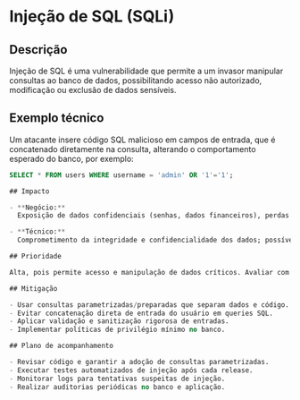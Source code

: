 # Injeção de SQL (SQLi)

## Descrição  
Injeção de SQL é uma vulnerabilidade que permite a um invasor manipular consultas ao banco de dados, possibilitando acesso não autorizado, modificação ou exclusão de dados sensíveis.

## Exemplo técnico  
Um atacante insere código SQL malicioso em campos de entrada, que é concatenado diretamente na consulta, alterando o comportamento esperado do banco, por exemplo:  

```sql
SELECT * FROM users WHERE username = 'admin' OR '1'='1';

## Impacto

- **Negócio:**  
  Exposição de dados confidenciais (senhas, dados financeiros), perdas financeiras, danos à reputação e multas regulatórias.

- **Técnico:**  
  Comprometimento da integridade e confidencialidade dos dados; possível escalonamento para controle do servidor.

## Prioridade

Alta, pois permite acesso e manipulação de dados críticos. Avaliar com CVSS ou SSVC para definir tratamento imediato.

## Mitigação

- Usar consultas parametrizadas/preparadas que separam dados e código.  
- Evitar concatenação direta de entrada do usuário em queries SQL.  
- Aplicar validação e sanitização rigorosa de entradas.  
- Implementar políticas de privilégio mínimo no banco.

## Plano de acompanhamento

- Revisar código e garantir a adoção de consultas parametrizadas.  
- Executar testes automatizados de injeção após cada release.  
- Monitorar logs para tentativas suspeitas de injeção.  
- Realizar auditorias periódicas no banco e aplicação.

